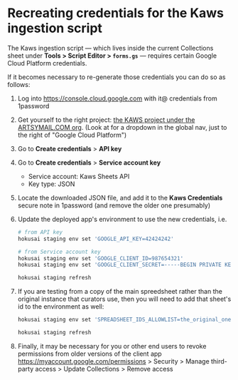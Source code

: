 # Recreating credentials for the Kaws ingestion script

The Kaws ingestion script — which lives inside the current Collections sheet
under **Tools > Script Editor > `forms.gs`** — requires certain Google Cloud
Platform credentials.

If it becomes necessary to re-generate those credentials you can do so as
follows:

1. Log into https://console.cloud.google.com with it@ credentials from 1password

2. Get yourself to the right project:
   [the KAWS project under the ARTSYMAIL.COM org](https://console.cloud.google.com/apis/credentials?project=kaws-1543434340529).
   (Look at for a dropdown in the global nav, just to the right of "Google Cloud
   Platform")

3. Go to **Create credentials** > **API key**

4. Go to **Create credentials** > **Service account key**

   - Service account: Kaws Sheets API
   - Key type: JSON

5. Locate the downloaded JSON file, and add it to the **Kaws Credentials**
   secure note in 1password (and remove the older one presumably)

6. Update the deployed app's environment to use the new credentials, i.e.

   ```sh
   # from API key
   hokusai staging env set 'GOOGLE_API_KEY=42424242'

   # from Service account key
   hokusai staging env set 'GOOGLE_CLIENT_ID=987654321'
   hokusai staging env set 'GOOGLE_CLIENT_SECRET=-----BEGIN PRIVATE KEY-----\nWOO\nHOO\n-----END PRIVATE KEY-----\n'

   hokusai staging refresh
   ```

7. If you are testing from a copy of the main spreedsheet rather than the
   original instance that curators use, then you will need to add that sheet's
   id to the environment as well:

   ```sh
   hokusai staging env set 'SPREADSHEET_IDS_ALLOWLIST=the_original_one,your_test_copy'

   hokusai staging refresh
   ```

8. Finally, it may be necessary for you or other end users to revoke permissions
   from older versions of the client app
   https://myaccount.google.com/permissions > Security > Manage third-party
   access > Update Collections > Remove access
